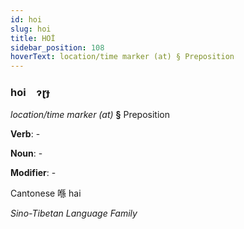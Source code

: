 ```yaml
---
id: hoi
slug: hoi
title: HOİ
sidebar_position: 108
hoverText: location/time marker (at) § Preposition
---
```


### hoi&emsp;<span kind="abugida">ɂɽɟ</span>

*location/time marker (at)* **§** Preposition

**Verb**: -

**Noun**: -

**Modifier**: -

Cantonese 喺 hai 

*Sino-Tibetan Language Family*